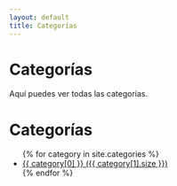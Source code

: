 ```yaml
---
layout: default
title: Categorías
---
```

# Categorías
Aquí puedes ver todas las categorías.

<h1>Categorías</h1>
<ul>
  {% for category in site.categories %}
    <li>
      <a href="{{ site.baseurl }}/categories/{{ category[0] }}">
        {{ category[0] }} ({{ category[1].size }})
      </a>
    </li>
  {% endfor %}
</ul>
